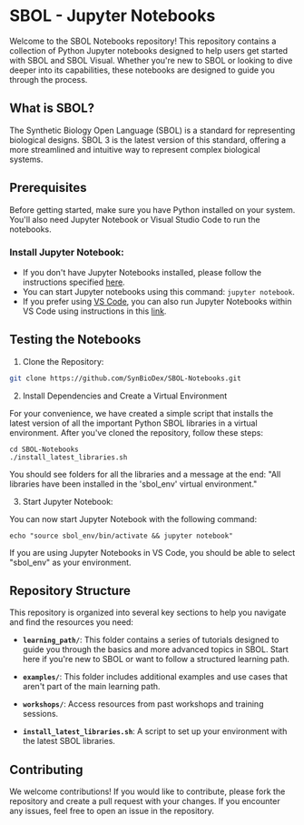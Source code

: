 # SBOL - Jupyter Notebooks

Welcome to the SBOL Notebooks repository! This repository contains a collection of Python Jupyter notebooks designed to help users get started with SBOL and SBOL Visual. Whether you're new to SBOL or looking to dive deeper into its capabilities, these notebooks are designed to guide you through the process.

## What is SBOL?

The Synthetic Biology Open Language (SBOL) is a standard for representing biological designs. SBOL 3 is the latest version of this standard, offering a more streamlined and intuitive way to represent complex biological systems.

## Prerequisites

Before getting started, make sure you have Python installed on your system. You'll also need Jupyter Notebook or Visual Studio Code to run the notebooks.

### Install Jupyter Notebook:
  - If you don't have Jupyter Notebooks installed, please follow the instructions specified [here](https://jupyter.org/install).
  - You can start Jupyter notebooks using this command: ```jupyter notebook```.
  - If you prefer using [VS Code](https://code.visualstudio.com), you can also run Jupyter Notebooks within VS Code using instructions in this [link](https://code.visualstudio.com/docs/datascience/jupyter-notebooks).

## Testing the Notebooks

1. Clone the Repository:

```bash
git clone https://github.com/SynBioDex/SBOL-Notebooks.git
```

2. Install Dependencies and Create a Virtual Environment

For your convenience, we have created a simple script that installs the latest version of all the important Python SBOL libraries in a virtual environment. After you've cloned the repository, follow these steps:

```
cd SBOL-Notebooks
./install_latest_libraries.sh
```

You should see folders for all the libraries and a message at the end: "All libraries have been installed in the 'sbol_env' virtual environment."

3. Start Jupyter Notebook:

You can now start Jupyter Notebook with the following command:
```
echo "source sbol_env/bin/activate && jupyter notebook"
```

If you are using Jupyter Notebooks in VS Code, you should be able to select "sbol_env" as your environment.


## Repository Structure

This repository is organized into several key sections to help you navigate and find the resources you need:

- **`learning_path/`**: This folder contains a series of tutorials designed to guide you through the basics and more advanced topics in SBOL. Start here if you're new to SBOL or want to follow a structured learning path.

- **`examples/`**: This folder includes additional examples and use cases that aren't part of the main learning path.

- **`workshops/`**: Access resources from past workshops and training sessions.

- **`install_latest_libraries.sh`**: A script to set up your environment with the latest SBOL libraries.

## Contributing

We welcome contributions! If you would like to contribute, please fork the repository and create a pull request with your changes. If you encounter any issues, feel free to open an issue in the repository.